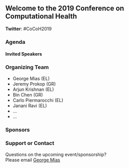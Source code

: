 ## Welcome to the 2019 Conference on Computational Health
**Twitter**: #CoCoH2019

### Agenda

#### Invited Speakers


### Organizing Team
- George Mias (EL) <br>
- Jeremy Prokop (GR) <br>
- Arjun Krishnan (EL) <br>
- Bin Chen (GR) <br>
- Carlo Piermarocchi (EL) <br>
- Janani Ravi (EL) <br>
- ...
- ...

### Sponsors



### Support or Contact

Questions on the upcoming event/sponsorship? <br>
Please email [George Mias](mailto:gmias@msu.edu)
